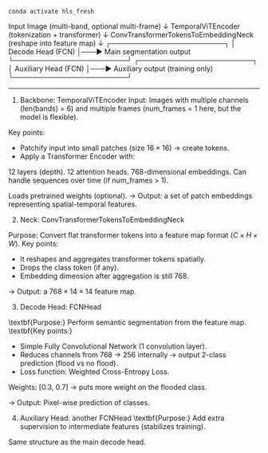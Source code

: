 ```
conda activate hls_fresh 
``` 



Input Image (multi-band, optional multi-frame)
     ↓
TemporalViTEncoder (tokenization + transformer)
     ↓
ConvTransformerTokensToEmbeddingNeck (reshape into feature map)
     ↓
┌───────────────────────┐
│   Decode Head (FCN)    │───► Main segmentation output
└───────────────────────┘
┌───────────────────────┐
│ Auxiliary Head (FCN)   │───► Auxiliary output (training only)
└───────────────────────┘

------------- 
1. Backbone: TemporalViTEncoder
Input: Images with multiple channels (len(bands) = 6) and multiple frames (num_frames = 1 here, but the model is flexible).

Key points:
- Patchify input into small patches (size $16 \times 16$) → create tokens.
- Apply a Transformer Encoder with:

$12$ layers (depth).
$12$ attention heads.
$768$-dimensional embeddings.
Can handle sequences over time (if num_frames > 1).

Loads pretrained weights (optional).
→ Output: a set of patch embeddings representing spatial-temporal features. 



2. Neck: ConvTransformerTokensToEmbeddingNeck

Purpose: Convert flat transformer tokens into a feature map format ($C \times H \times W$).
Key points: 
- It reshapes and aggregates transformer tokens spatially.
- Drops the class token (if any).
- Embedding dimension after aggregation is still $768$.

→ Output: a $768 \times 14 \times 14$ feature map.

3. Decode Head: FCNHead

\textbf{Purpose:} Perform semantic segmentation from the feature map.
\textbf{Key points:}
- Simple Fully Convolutional Network (1 convolution layer).
- Reduces channels from $768$ → $256$ internally → output 2-class prediction (flood vs no flood).
- Loss function: Weighted Cross-Entropy Loss.

Weights: [0.3, 0.7] → puts more weight on the flooded class.

→ Output: Pixel-wise prediction of classes.

4. Auxiliary Head: another FCNHead
\textbf{Purpose:} Add extra supervision to intermediate features (stabilizes training).

Same structure as the main decode head. 

 

 